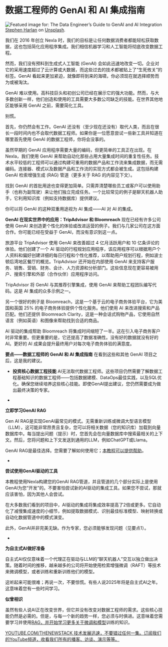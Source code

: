 # 数据工程师的 GenAI 和 AI 集成指南

![Featued image for: The Data Engineer’s Guide to GenAI and AI Integration](https://cdn.thenewstack.io/media/2025/01/9939e8da-stephen-harlan-a0nub-d0jmo-unsplash-1024x683.jpg)
[Stephen Harlan](https://unsplash.com/@gogostevie?utm_content=creditCopyText&utm_medium=referral&utm_source=unsplash) on [Unsplash](https://unsplash.com/photos/a-red-dont-panic-sticker-on-a-wall-a0nUb-D0Jmo?utm_content=creditCopyText&utm_medium=referral&utm_source=unsplash).

我们在 2016 年创立 Nexla 时，我们的目标是让任何数据消费者都能轻松获取数据，这也包括简化应用程序集成。我们相信机器学习和人工智能将彻底改变数据工程。

然而，我们没有预料到生成式人工智能 (GenAI) 会如此迅速地改变一切。企业对它的采用速度超过了云计算或大数据，而这些过去的技术都被贴上了“生死攸关”的标签。GenAI 看起来更加紧迫，就像即将到来的海啸，你必须现在就选择顺势而为或被淘汰。

GenAI 难以使用。高科技巨头和初创公司已经在展示它的强大功能。然而，与大多数创新一样，他们创造和使用的工具需要大多数公司缺乏的技能。在世界其他地区能够采用 GenAI 之前，需要简化工具。

别慌。

首先，你仍然会有工作。GenAI 还没有（至少现在还没有）取代人类，而且在很长一段时间内也不会取代数据工程师。如果你是一位愿意尝试一些新工具并知道在哪里首先使用 GenAI 的数据工程师，你将会没事的。

虽然早期的 GenAI 应用程序需要大量的编码，但更简单的工具正在出现。在 Nexla，我们使用 GenAI 来帮助自动化那些占用大量集成时间的重复性任务。技术水平较低的工程师可以通过构建可重用的数据产品和工作流来集成数据，而无需编码。连接器、模式以及数据产品和工作流的实现方式都会被生成。这包括构建 GenAI 检索增强生成 (RAG) 管道（更多关于 RAG 的内容见下文）。

找到 GenAI 的首批用途也变得更加简单。只需弄清楚哪些员工或客户可以使用助手（也称为副驾驶）来让他们独立完成任务。一个比较常见的例子是聊天机器人助手，它利用知识库（例如支持数据库）提供建议。

你可以将 GenAI 的这种双重用途视为 AI 集成——AI 对 AI 的集成。

**GenAI 在现实世界中的应用：TripAdvisor 和 Bloomreach**
现在已经有许多公司使用 GenAI 来创造更个性化的体验或改进运营的例子。我们与几家公司在这方面合作。你可能已经在受益于 GenAI，而没有意识到这一点。

旅游平台 TripAdvisor 使用 GenAI 来改善超过 4 亿月活跃用户和 10 亿条评论的体验。他们创建了一个 AI 驱动的行程规划应用程序，该应用程序可以根据用户个人资料和偏好创建详细的每日行程和个性化推荐，以帮助用户规划行程，例如波士顿后湾地区餐厅的概览。TripAdvisor 还开始在内部使用 GenAI 来支持客户服务、销售、营销、财务、会计、人力资源和分析部门。这些信息现在更容易被用户、搜索引擎和外部（合作伙伴）应用程序访问。

TripAdvisor 将 GenAI 与其推荐引擎集成，使用 GenAI 来帮助工程团队编写代码。这是 AI 集成的众多示例之一。

另一个很好的例子是 Bloomreach，这是一个基于云的电子商务体验平台，它为美国和英国 25% 的电子商务体验提供个性化服务。他们使用 AI 来改进搜索和产品匹配。他们还提供 Bloomreach Clarity，这是一种会话式购物产品，它使用自然语言（例如英语）和图像来帮助找到合适的商品。

AI 驱动的集成帮助 Bloomreach 将集成时间缩短了一半。这在引入电子商务客户时非常重要。但更重要的是，它还提高了数据准确性。没有好的数据就没有好的 AI。更好的 AI 成果会提升最终用户对每次电子商务体验的满意度。

**要点——数据工程师的 GenAI 和 AI 集成指南**
在看到这些和其他 GenAI 项目之后，这是我的建议。

- **投资核心数据工程技能**
AI无法取代数据工程师。这些项目仍然需要了解数据工程基础知识的数据工程师——包括数据建模、DataOps最佳实践，以及SQL优化。确保您继续培养这些核心技能。即使GenAI提出建议，您仍然需要成为做出最终决策的专家。

-

**立即学习GenAI RAG**

Gen AI RAG是实现GenAI最常见的模式。无需重新训练或微调大型语言模型（LLM），这可能非常昂贵且复杂，您可以将相关数据（您的知识库）加载到向量数据库中。每当提出问题（提示）时，您首先会在向量数据库中搜索最相关的上下文。然后，您将问题和上下文发送到通用的LLM，例如ChatGPT或Llama。

GenAI RAG是最佳选择。您需要了解如何使用它；[本教程可以提供帮助](https://nexla.com/ai-infrastructure/retrieval-augmented-generation/)。

-

**尝试使用GenAI驱动的工具**

本教程使用Nexla构建您的GenAI RAG管道，并且管道的几个部分实际上是使用GenAI为您“开发”的。不要害怕尝试新的AI驱动的集成工具。如果您不尝试，那就应该害怕，因为其他人会尝试。

在大多数我们看到的项目中，AI驱动的集成将集成效率提高了2倍或更多。它自动化了减慢集成速度的小细节，例如提取数据模式、识别最佳标准模型、映射转换或自动化数据管道中的模式演变。

此外，GenAI并非完美无缺。作为专家，您必须能够发现问题（见要点1）。

-

**为自主式AI做好准备**

自主式AI仅仅意味着一个代理正在驱动与LLM的“聊天机器人”交互以独立做出决策。随着时间的推移，越来越多的公司将开始使用检索增强微调（RAFT）等技术来微调模型，或者训练和重新训练他们的模型。

这听起来可能很难；再说一次，不要惊慌。有些人说2025年将是自主式AI之年。这意味着您有一些时间学习。

**似曾相识**

虽然有些人说AI正在改变世界，但它并没有改变对数据工程师的需求。这些核心技能仍然是必需的。但是，与每一个新的趋势一样，您必须与时俱进。这意味着您需要学习并使用[RAG，并开始学习更多关于微调和模型](https://thenewstack.io/rag-vs-fine-tuning-models-whats-the-right-approach/)训练的知识。

[YOUTUBE.COM/THENEWSTACK 技术发展迅速，不要错过任何一集。订阅我们的YouTube频道，收看我们所有的播客、访谈、演示等等。](https://youtube.com/thenewstack?sub_confirmation=1)